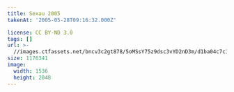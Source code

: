 ```yaml
---
title: Sexau 2005
takenAt: '2005-05-28T09:16:32.000Z'

license: CC BY-ND 3.0
tags: []
url: >-
  //images.ctfassets.net/bncv3c2gt878/5oMSsY75z9dsc3vYD2nD3m/d1ba04c7c19321608939b956d5f13bcc/sexau-2005_4560326496_o
size: 1176341
image:
  width: 1536
  height: 2048
---
```

